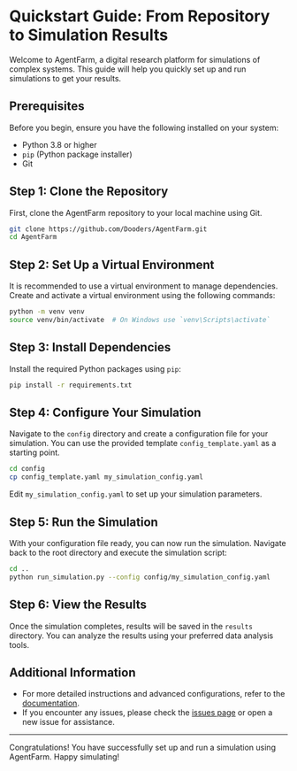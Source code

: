 # Quickstart Guide: From Repository to Simulation Results

Welcome to AgentFarm, a digital research platform for simulations of complex systems. This guide will help you quickly set up and run simulations to get your results.

## Prerequisites

Before you begin, ensure you have the following installed on your system:

- Python 3.8 or higher
- `pip` (Python package installer)
- Git

## Step 1: Clone the Repository

First, clone the AgentFarm repository to your local machine using Git.

```bash
git clone https://github.com/Dooders/AgentFarm.git
cd AgentFarm
```

## Step 2: Set Up a Virtual Environment

It is recommended to use a virtual environment to manage dependencies. Create and activate a virtual environment using the following commands:

```bash
python -m venv venv
source venv/bin/activate  # On Windows use `venv\Scripts\activate`
```

## Step 3: Install Dependencies

Install the required Python packages using `pip`:

```bash
pip install -r requirements.txt
```

## Step 4: Configure Your Simulation

Navigate to the `config` directory and create a configuration file for your simulation. You can use the provided template `config_template.yaml` as a starting point.

```bash
cd config
cp config_template.yaml my_simulation_config.yaml
```

Edit `my_simulation_config.yaml` to set up your simulation parameters.

## Step 5: Run the Simulation

With your configuration file ready, you can now run the simulation. Navigate back to the root directory and execute the simulation script:

```bash
cd ..
python run_simulation.py --config config/my_simulation_config.yaml
```

## Step 6: View the Results

Once the simulation completes, results will be saved in the `results` directory. You can analyze the results using your preferred data analysis tools.

## Additional Information

- For more detailed instructions and advanced configurations, refer to the [documentation](docs/README.md).
- If you encounter any issues, please check the [issues page](https://github.com/Dooders/AgentFarm/issues) or open a new issue for assistance.

---

Congratulations! You have successfully set up and run a simulation using AgentFarm. Happy simulating!

